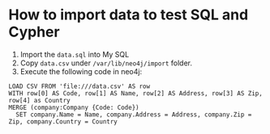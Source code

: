 # How to import data to test SQL and Cypher

1. Import the `data.sql` into My SQL
2. Copy `data.csv` under `/var/lib/neo4j/import` folder.
3. Execute the following code in neo4j:

```cypher
LOAD CSV FROM 'file:///data.csv' AS row
WITH row[0] AS Code, row[1] AS Name, row[2] AS Address, row[3] AS Zip, row[4] as Country
MERGE (company:Company {Code: Code})
  SET company.Name = Name, company.Address = Address, company.Zip = Zip, company.Country = Country
```